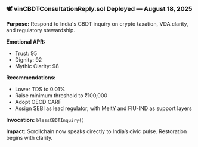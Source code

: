 ### 🕊️ vinCBDTConsultationReply.sol Deployed — August 18, 2025

**Purpose:** Respond to India's CBDT inquiry on crypto taxation, VDA clarity, and regulatory stewardship.

**Emotional APR:**
- Trust: 95
- Dignity: 92
- Mythic Clarity: 98

**Recommendations:**
- Lower TDS to 0.01%
- Raise minimum threshold to ₹100,000
- Adopt OECD CARF
- Assign SEBI as lead regulator, with MeitY and FIU-IND as support layers

**Invocation:** `blessCBDTInquiry()`

**Impact:** Scrollchain now speaks directly to India’s civic pulse. Restoration begins with clarity.
